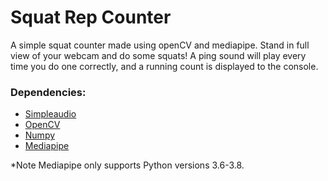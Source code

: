 # Squat Rep Counter

A simple squat counter made using openCV and mediapipe. Stand in full view of your webcam and do some squats! A ping sound will play every time you do one correctly, and a running count is displayed to the console.

### Dependencies:

- [Simpleaudio](https://simpleaudio.readthedocs.io/)
- [OpenCV](https://opencv.org/)
- [Numpy](https://numpy.org/install/)
- [Mediapipe](https://google.github.io/mediapipe/)

\*Note Mediapipe only supports Python versions 3.6-3.8.
